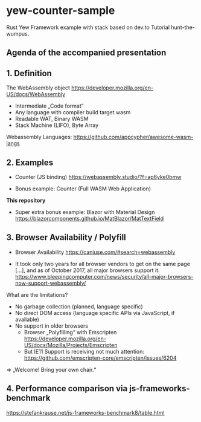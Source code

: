 # yew-counter-sample
Rust Yew Framework example with stack based on dev.to Tutorial hunt-the-wumpus.

## Agenda of the accompanied presentation

## 1. Definition

The WebAssembly object https://developer.mozilla.org/en-US/docs/WebAssembly
- Intermediate „Code format“
- Any language with compiler build target wasm
- Readable WAT, Binary WASM
- Stack Machine (LIFO), Byte Array

Webassembly Languages: https://github.com/appcypher/awesome-wasm-langs

## 2. Examples

- Counter (JS binding)
https://webassembly.studio/?f=ap6yke0bmw

- Bonus example: Counter (Full WASM Web Application)

__This repository__

- Super extra bonus example: Blazor with Material Design
https://blazorcomponents.github.io/MatBlazor/MatTextField

## 3. Browser Availability / Polyfill

- Browser Availability https://caniuse.com/#search=webassembly

- It took only two years for all browser vendors to get on the same page […], and as of October 2017, all major browsers support it. https://www.bleepingcomputer.com/news/security/all-major-browsers-now-support-webassembly/

What are the limitations?
- No garbage collection (planned, language specific)
- No direct DOM access (language specific APIs via JavaScript, if available)
- No support in older browsers
    - Browser „Polyfilling“ with Emscripten  https://developer.mozilla.org/en-US/docs/Mozilla/Projects/Emscripten
    - But IE11 Support is receiving not much attention: https://github.com/emscripten-core/emscripten/issues/6204


=> „Welcome! Bring your own chair.“

## 4. Performance comparison via js-frameworks-benchmark 
https://stefankrause.net/js-frameworks-benchmark8/table.html



